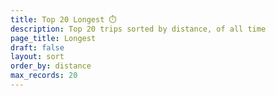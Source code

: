 ```yaml
---
title: Top 20 Longest ⏱️
description: Top 20 trips sorted by distance, of all time
page_title: Longest
draft: false
layout: sort
order_by: distance
max_records: 20
---
```


